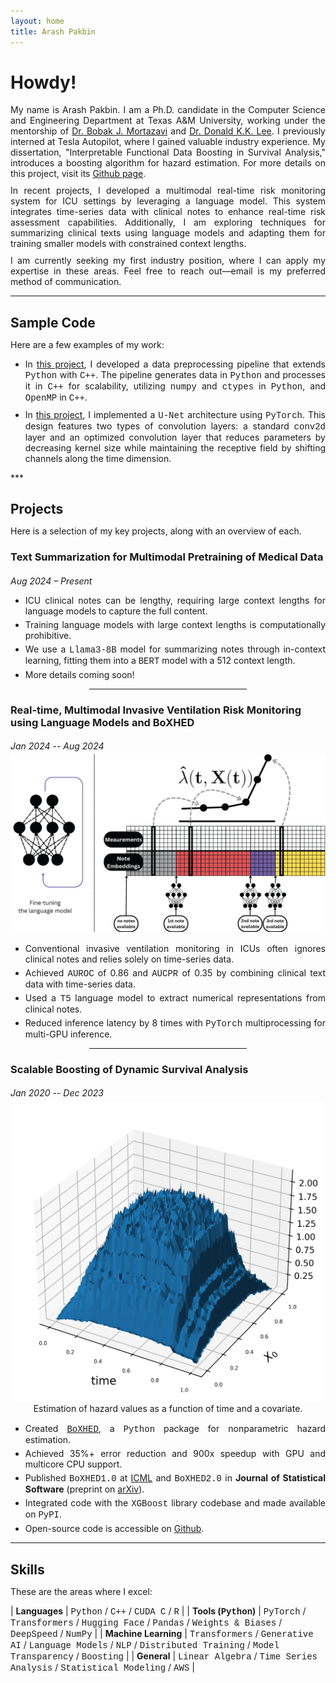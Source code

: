 ```yaml
---
layout: home
title: Arash Pakbin
---
```


# Howdy!

<div style="text-align: justify;margin-bottom: 10px;"> My name is Arash Pakbin. I am a Ph.D. candidate in the Computer Science and Engineering Department at Texas A&M University, working under the mentorship of <a href="https://engineering.tamu.edu/cse/profiles/mortazavi-bobak.html">Dr. Bobak J. Mortazavi</a> and <a href="https://goizueta.emory.edu/faculty/profiles/donald-lee">Dr. Donald K.K. Lee</a>. I previously interned at Tesla Autopilot, where I gained valuable industry experience. My dissertation, "Interpretable Functional Data Boosting in Survival Analysis," introduces a boosting algorithm for hazard estimation. For more details on this project, visit its <a href="https://github.com/BoXHED/BoXHED2.0">Github page</a>.</div>


<div style="text-align: justify;margin-bottom: 10px;"> In recent projects, I developed a multimodal real-time risk monitoring system for ICU settings by leveraging a language model. This system integrates time-series data with clinical notes to enhance real-time risk assessment capabilities. Additionally, I am exploring techniques for summarizing clinical texts using language models and adapting them for training smaller models with constrained context lengths.</div>

<div style="text-align: justify;margin-bottom: 10px;"> I am currently seeking my first industry position, where I can apply my expertise in these areas. Feel free to reach out—email is my preferred method of communication.</div>


***

<h2 style="margin-bottom: 10px;">Sample Code</h2>

<p style="margin-bottom: 10px;">Here are a few examples of my work:</p>

<ul>
  <li style="text-align: justify;margin-bottom: 10px;">In <a href="https://github.com/BoXHED/BoXHED2.0-source-code/tree/master/packages/boxhed_prep/boxhed_prep">this project</a>, I developed a data preprocessing pipeline that extends <span style="font-family: Courier New;">Python</span> with <span style="font-family: Courier New;">C++</span>. The pipeline generates data in <span style="font-family: Courier New;">Python</span> and processes it in <span style="font-family: Courier New;">C++</span> for scalability, utilizing <span style="font-family: Courier New;">numpy</span> and <span style="font-family: Courier New;">ctypes</span> in <span style="font-family: Courier New;">Python</span>, and <span style="font-family: Courier New;">OpenMP</span> in <span style="font-family: Courier New;">C++</span>.</li>
  <li style="text-align: justify;margin-bottom: 10px;">In <a href="https://github.com/apakbin/UNET-Implementation">this project</a>, I implemented a <span style="font-family: Courier New;">U-Net</span> architecture using <span style="font-family: Courier New;">PyTorch</span>. This design features two types of convolution layers: a standard <span style="font-family: Courier New;">conv2d</span> layer and an optimized convolution layer that reduces parameters by decreasing kernel size while maintaining the receptive field by shifting channels along the time dimension.
</li>
</ul>
***

<h2 style="margin-bottom: 10px;">Projects</h2>

Here is a selection of my key projects, along with an overview of each.

<h3 style="margin-bottom: 0px;">Text Summarization for Multimodal Pretraining of Medical Data</h3>
<h6 style="margin-bottom: 5px;">Aug 2024 – Present</h6>
<ul>
  <li style="text-align: justify;margin-bottom: 5px;">ICU clinical notes can be lengthy, requiring large context lengths for language models to capture the full content.</li>
  <li style="text-align: justify;margin-bottom: 5px;">Training language models with large context lengths is computationally prohibitive.</li>
  <li style="text-align: justify;margin-bottom: 5px;">We use a <span style="font-family: Courier New;">Llama3-8B</span> model for summarizing notes through in-context learning, fitting them into a <span style="font-family: Courier New;">BERT</span> model with a 512 context length.</li>
  <li style="text-align: justify;margin-bottom: 5px;">More details coming soon!</li>
</ul>

<hr style="width:50%; margin-left:25% !important; margin-right:25% !important;" />

<h3 style="margin-bottom: 0px;">Real-time, Multimodal Invasive Ventilation Risk Monitoring using Language Models and BoXHED</h3>
<h6 style="margin-bottom: 5px;">Jan 2024 -- Aug 2024</h6>
<div style="text-align: center; margin-bottom: 15px;">
        <img src="/assets/figs/mmb.png" width="600" height="auto" class="center">
</div>
<ul>
  <li style="text-align: justify;margin-bottom: 5px;">Conventional invasive ventilation monitoring in ICUs often ignores clinical notes and relies solely on time-series data.</li>
  <li style="text-align: justify;margin-bottom: 5px;">Achieved <span style="font-family: Courier New;">AUROC</span> of 0.86 and <span style="font-family: Courier New;">AUCPR</span> of 0.35 by combining clinical text data with time-series data.</li>
  <li style="text-align: justify;margin-bottom: 5px;">Used a <span style="font-family: Courier New;">T5</span> language model to extract numerical representations from clinical notes.</li>
  <li style="text-align: justify;margin-bottom: 5px;">Reduced inference latency by 8 times with <span style="font-family: Courier New;">PyTorch</span> multiprocessing for multi-GPU inference.</li>
</ul>

<hr style="width:50%; margin-left:25% !important; margin-right:25% !important;" />

<h3 style="margin-bottom: 0px;">Scalable Boosting of Dynamic Survival Analysis</h3>
<h6 style="margin-bottom: 5px;">Jan 2020 -- Dec 2023</h6>
<div style="text-align: center; margin-bottom: 15px;">
  <img src="/assets/figs/hazard.png" width="500" height="auto" class="center" />
  <figcaption>Estimation of hazard values as a function of time and a covariate.</figcaption>
</div>
<ul>
  <li style="text-align: justify;margin-bottom: 5px;">Created <span style="font-family: Courier New;"><a href="https://github.com/BoXHED/BoXHED2.0">BoXHED</a></span>, a <span style="font-family: Courier New;">Python</span> package for nonparametric hazard estimation.</li>
  <li style="text-align: justify;margin-bottom: 5px;">Achieved 35%+ error reduction and 900x speedup with GPU and multicore CPU support.</li>
  <li style="text-align: justify;margin-bottom: 5px;">Published <span style="font-family: Courier New;">BoXHED1.0</span> at <a href="http://proceedings.mlr.press/v119/wang20o/wang20o.pdf">ICML</a> and <span style="font-family: Courier New;">BoXHED2.0</span> in <strong>Journal of Statistical Software</strong> (preprint on <a href="https://arxiv.org/abs/2103.12591">arXiv</a>).</li>
  <li style="text-align: justify;margin-bottom: 5px;">Integrated code with the <span style="font-family: Courier New;">XGBoost</span> library codebase and made available on <span style="font-family: Courier New;">PyPI</span>.</li>
  <li style="text-align: justify;margin-bottom: 5px;">Open-source code is accessible on <a href="https://github.com/BoXHED/BoXHED2.0-source-code">Github</a>.</li>
</ul>

***

<h2 style="margin-bottom: 10px;">Skills</h2>

<p style="margin-bottom: 10px;">These are the areas where I excel:</p>

| **Languages**         | <span style="font-family: Courier New;">Python</span> / <span style="font-family: Courier New;">C++</span> / <span style="font-family: Courier New;">CUDA C</span> / <span style="font-family: Courier New;">R</span> |
| **Tools (<span style="font-family: Courier New;">Python</span>)**    | <span style="font-family: Courier New;">PyTorch</span> / <span style="font-family: Courier New;">Transformers</span> / <span style="font-family: Courier New;">Hugging Face</span> / <span style="font-family: Courier New;">Pandas</span> / <span style="font-family: Courier New;">Weights & Biases</span> / <span style="font-family: Courier New;">DeepSpeed</span> / <span style="font-family: Courier New;">NumPy</span> |
| **Machine Learning**  | <span style="font-family: Courier New;">Transformers</span> / <span style="font-family: Courier New;">Generative AI</span> / <span style="font-family: Courier New;">Language Models</span> / <span style="font-family: Courier New;">NLP</span> / <span style="font-family: Courier New;">Distributed Training</span> / <span style="font-family: Courier New;">Model Transparency</span> / <span style="font-family: Courier New;">Boosting</span> |
| **General**           | <span style="font-family: Courier New;">Linear Algebra</span> / <span style="font-family: Courier New;">Time Series Analysis</span> / <span style="font-family: Courier New;">Statistical Modeling</span> / <span style="font-family: Courier New;">AWS</span> |
